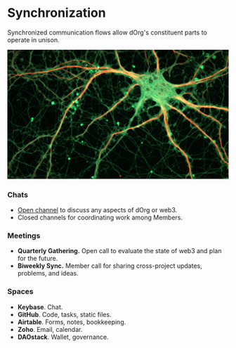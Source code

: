 # Synchronization

Synchronized communication flows allow dOrg's constituent parts to operate in unison.

![](../.gitbook/assets/neurons.jpg)

### Chats

* [Open channel](https://keybase.io/team/dorg.membrane) to discuss any aspects of dOrg or web3.
* Closed channels for coordinating work among Members.

### Meetings

* **Quarterly Gathering.** Open call to evaluate the state of web3 and plan for the future.
* **Biweekly Sync.** Member call for sharing cross-project updates, problems, and ideas.

### Spaces

* **Keybase**. Chat.
* **GitHub**. Code, tasks, static files.
* **Airtable**. Forms, notes, bookkeeping.
* **Zoho**. Email, calendar.
* **DAOstack**. Wallet, governance.

